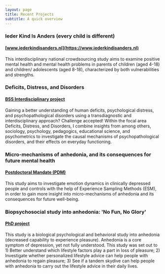 ```yaml
---
layout: page
title: Recent Projects
subtitle: A quick overview
---
```


### Ieder Kind Is Anders (every child is different) 
#### [www.iederkindisanders.nl](https://www.iederkindisanders.nl)   
This interdisciplinary national crowdsourcing study aims to examine positive mental health and mental health problems in
parents of children (aged 4-18) and children/ adolescents (aged 8-18), characterized by both vulnerabilities and
strengths.

### Deficits, Distress, and Disorders   
#### [BSS Interdisciplinary project](https://www.rug.nl/masters/behavioural-and-social-sciences-research/)   
Gaining a better understanding of human deficits, psychological distress, and psychopathological disorders using a transdiagnostic and interdisciplinary approach? Challenge accepted! Within the focal area Deficits, Distress, and Disorders, I combine insights from among others, sociology, psychology, pedagogics, educational science, and psychometrics to investigate the causal mechanisms of psychopathological disorders, and their effects on everyday functioning.

### Micro-mechanisms of anhedonia, and its consequences for future mental health    
#### [Postdoctoral Mandate (PDM)](https://www.kuleuven.be/onderzoek/portaal/#/projecten/3H170397)

This study aims to investigate emotion dynamics in clinically depressed people and controls with the help of Experience Sampling Methods (ESM), in order to gain more insight into micro-mechanisms of anhedonia and its consequences for future well-being.

### Biopsychosocial study into anhedonia: 'No Fun, No Glory'    
#### [PhD project](https://www.nwo.nl/en/research-and-results/research-projects/i/79/9579.html)
This study is a biological psychological and behavioral study into anhedonia (decreased capability to experience pleasure). Anhedonia is a core symptom of depression, yet not fully understood. This study was set out to 1) Better understand which lifestyle factors play a part in loss of pleasure; 2) Investigate whether personalized lifestyle advice can help people with anhedonia to regain pleasure; 3) See if a tandem skydive can help people with anhedonia to carry out the lifestyle advice in their daily lives.
